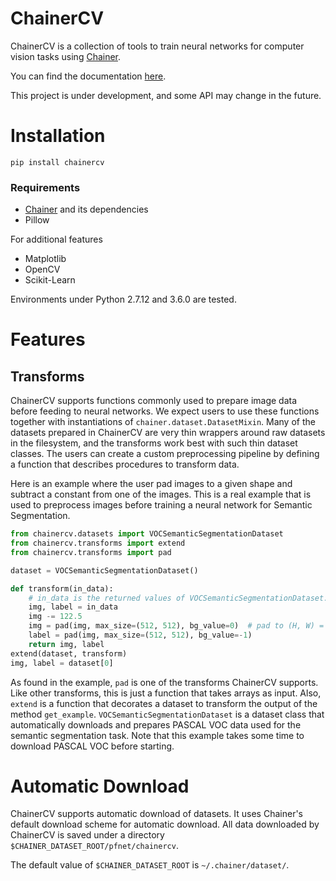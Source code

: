 <!--[![travis](https://travis-ci.org/pfnet/chainercv.svg?branch=master)](https://travis-ci.org/pfnet/chainercv)-->

<!--[![pypi](https://img.shields.io/pypi/v/chainercv.svg)](https://pypi.python.org/pypi/chainercv)-->


# ChainerCV

ChainerCV is a collection of tools to train neural networks for computer vision tasks using [Chainer](https://github.com/pfnet/chainer).

You can find the documentation [here](http://chainercv.readthedocs.io/en/latest/).

This project is under development, and some API may change in the future.


# Installation

```
pip install chainercv
```


### Requirements

+ [Chainer](https://github.com/pfnet/chainer) and its dependencies
+ Pillow

For additional features

+ Matplotlib
+ OpenCV
+ Scikit-Learn


Environments under Python 2.7.12 and 3.6.0 are tested.


# Features

## Transforms

ChainerCV supports functions commonly used to prepare image data before feeding to neural networks.
We expect users to use these functions together with instantiations of `chainer.dataset.DatasetMixin`.
Many of the datasets prepared in ChainerCV are very thin wrappers around raw datasets in the filesystem, and
the transforms work best with such thin dataset classes.
The users can create a custom preprocessing pipeline by defining a function that describes
procedures to transform data.

Here is an example where the user pad images to a given shape and subtract a constant from one of the images.
This is a real example that is used to preprocess images before training a neural network for Semantic Segmentation.

```python
from chainercv.datasets import VOCSemanticSegmentationDataset
from chainercv.transforms import extend
from chainercv.transforms import pad

dataset = VOCSemanticSegmentationDataset()

def transform(in_data):
    # in_data is the returned values of VOCSemanticSegmentationDataset.get_example
    img, label = in_data
    img -= 122.5
    img = pad(img, max_size=(512, 512), bg_value=0)  # pad to (H, W) = (512, 512)
    label = pad(img, max_size=(512, 512), bg_value=-1)
    return img, label
extend(dataset, transform)
img, label = dataset[0]
```

As found in the example, `pad` is one of the transforms ChainerCV supports. Like other transforms, this is just a
function that takes arrays as input.
Also, `extend` is a function that decorates a dataset to transform the output of the method `get_example`.
`VOCSemanticSegmentationDataset` is a dataset class that automatically downloads and prepares PASCAL VOC data used for
the semantic segmentation task. Note that this example takes some time to download PASCAL VOC before starting.


# Automatic Download
ChainerCV supports automatic download of datasets. It uses Chainer's default download scheme for automatic download.
All data downloaded by ChainerCV is saved under a directory `$CHAINER_DATASET_ROOT/pfnet/chainercv`.

The default value of `$CHAINER_DATASET_ROOT` is `~/.chainer/dataset/`.
